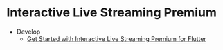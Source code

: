 # Interactive Live Streaming Premium

-   Develop
    -   [Get Started with Interactive Live Streaming Premium for Flutter](get-started.md#get-started-with-product-name-for-platform)


